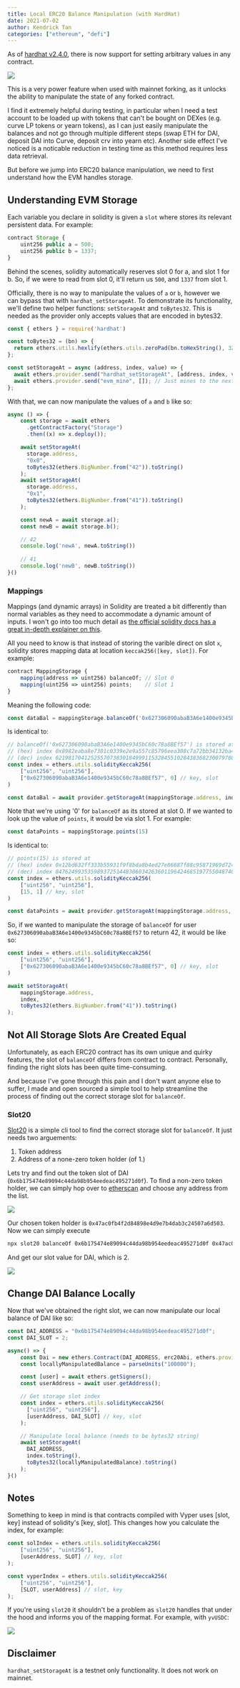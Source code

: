 ```yaml
---
title: Local ERC20 Balance Manipulation (with HardHat)
date: 2021-07-02
author: Kendrick Tan
categories: ["ethereum", "defi"]
---
```


As of [hardhat v2.4.0](https://github.com/nomiclabs/hardhat/releases/tag/hardhat-core-v2.4.0), there is now support for setting arbitrary values in any contract. 

![](https://i.imgur.com/mMT1gN3.png)

This is a very power feature when used with mainnet forking, as it unlocks the ability to manipulate the state of any forked contract.

I find it extremely helpful during testing, in particular when I need a test account to be loaded up with tokens that can't be bought on DEXes (e.g. curve LP tokens or yearn tokens), as I can just easily manipulate the balances and not go through multiple different steps (swap ETH for DAI, deposit DAI into Curve, deposit crv into yearn etc). Another side effect I've noticed is a noticable reduction in testing time as this method requires less data retrieval.

But before we jump into ERC20 balance manipulation, we need to first understand how the EVM handles storage.

## Understanding EVM Storage

Each variable you declare in solidity is given a `slot` where stores its relevant persistent data. For example:

```javascript
contract Storage {
    uint256 public a = 500;
    uint256 public b = 1337;
}
```

Behind the scenes, solidity automatically reserves slot 0 for a, and slot 1 for b. So, if we were to read from slot 0, it'll return us `500`, and `1337` from slot 1. 

Officially, there is no way to manipulate the values of `a` or `b`, however we can bypass that with `hardhat_setStorageAt`. To demonstrate its functionality, we'll define two helper functions: `setStorageAt` and `toBytes32`. This is needed as the provider only accepts values that are encoded in bytes32.

```javascript
const { ethers } = require('hardhat')

const toBytes32 = (bn) => {
  return ethers.utils.hexlify(ethers.utils.zeroPad(bn.toHexString(), 32));
};

const setStorageAt = async (address, index, value) => {
  await ethers.provider.send("hardhat_setStorageAt", [address, index, value]);
  await ethers.provider.send("evm_mine", []); // Just mines to the next block
};
```

With that, we can now manipulate the values of `a` and `b` like so:

```javascript
async () => {
    const storage = await ethers
      .getContractFactory("Storage")
      .then((x) => x.deploy());

    await setStorageAt(
      storage.address,
      "0x0",
      toBytes32(ethers.BigNumber.from("42")).toString()
    );
    await setStorageAt(
      storage.address,
      "0x1",
      toBytes32(ethers.BigNumber.from("41")).toString()
    );

    const newA = await storage.a();
    const newB = await storage.b();

    // 42
    console.log('newA', newA.toString())
    
    // 41
    console.log('newB', newB.toString())
}()
```

### Mappings

Mappings (and dynamic arrays) in Solidity are treated a bit differently than normal variables as they need to accommodate a dynamic amount of inputs. I won't go into too much detail as [the official solidity docs has a great in-depth explainer on this](https://docs.soliditylang.org/en/latest/internals/layout_in_storage.html). 

All you need to know is that instead of storing the varible direct on slot `x`, solidity stores mapping data at location `keccak256([key, slot])`. For example:

```javascript
contract MappingStorage {
    mapping(address => uint256) balanceOf; // Slot 0
    mapping(uint256 => uint256) points;    // Slot 1
}
```

Meaning the following code:

```javascript
const dataBal = mappingStorage.balanceOf('0x627306090abaB3A6e1400e9345bC60c78a8BEf57')
```

Is identical to:

```javascript
// balanceOf('0x627306090abaB3A6e1400e9345bC60c78a8BEf57') is stored at
// (hex) index 0x8982eaba8e7301c0339e2e9a557c85796eea308c7a72bb34132ba445b7da2a70
// (dec) index 62198170412525570738301849991153284551028438368230079780416965158240127691376
const index = ethers.utils.solidityKeccak256(
    ["uint256", "uint256"],
    ["0x627306090abaB3A6e1400e9345bC60c78a8BEf57", 0] // key, slot
)

const dataBal = await provider.getStorageAt(mappingStorage.address, index)
```

Note that we're using '0' for `balanceOf` as its stored at slot 0. If we wanted to look up the value of `points`, it would be via slot 1. For example:

```javascript
const dataPoints = mappingStorage.points(15)
```

Is identical to:

```javascript
// points(15) is stored at
// (hex) index 0x12bd632ff333b55931f9f8bda8b4ed27e86687f88c95871969d72474fb428c14
// (dec) index 8476249935359893725144830603426360119642468519775504874088151615104304188436
const index = ethers.utils.solidityKeccak256(
    ["uint256", "uint256"],
    [15, 1] // key, slot
)

const dataPoints = await provider.getStorageAt(mappingStorage.address, index)
```

So, if we wanted to manipulate the storage of `balanceOf` for user `0x627306090abaB3A6e1400e9345bC60c78a8BEf57` to return 42, it would be like so:

```javascript
const index = ethers.utils.solidityKeccak256(
    ["uint256", "uint256"],
    ["0x627306090abaB3A6e1400e9345bC60c78a8BEf57", 0] // key, slot
)

await setStorageAt(
    mappingStorage.address,
    index,
    toBytes32(ethers.BigNumber.from("41")).toString()
);
```

## Not All Storage Slots Are Created Equal

Unfortunately, as each ERC20 contract has its own unique and quirky features, the slot of `balanceOf` differs from contract to contract. Personally, finding the right slots has been quite time-consuming.

And because I've gone through this pain and I don't want anyone else to suffer, I made and open sourced a simple tool to help streamline the process of finding out the correct storage slot for `balanceOf`.

### Slot20

[Slot20](https://github.com/kendricktan/slot20) is a simple cli tool to find the correct storage slot for `balanceOf`. It just needs two arguements:

1. Token address
2. Address of a none-zero token holder (of 1.)

Lets try and find out the token slot of DAI (`0x6b175474e89094c44da98b954eedeac495271d0f`). To find a non-zero token holder, we can simply hop over to [etherscan](https://etherscan.io/token/0x6b175474e89094c44da98b954eedeac495271d0f#balances) and choose any address from the list.

![](https://i.imgur.com/A08zbf2.png)

Our chosen token holder is `0x47ac0fb4f2d84898e4d9e7b4dab3c24507a6d503`. Now we can simply execute

```bash
npx slot20 balanceOf 0x6b175474e89094c44da98b954eedeac495271d0f 0x47ac0fb4f2d84898e4d9e7b4dab3c24507a6d503 -v
```

And get our slot value for DAI, which is 2.

![](https://i.imgur.com/sPxaDG0.gif)

## Change DAI Balance Locally

Now that we've obtained the right slot, we can now manipulate our local balance of DAI like so:

```javascript
const DAI_ADDRESS = "0x6b175474e89094c44da98b954eedeac495271d0f";
const DAI_SLOT = 2;

async() => {
    const Dai = new ethers.Contract(DAI_ADDRESS, erc20Abi, ethers.provider);
    const locallyManipulatedBalance = parseUnits("100000");

    const [user] = await ethers.getSigners();
    const userAddress = await user.getAddress();

    // Get storage slot index
    const index = ethers.utils.solidityKeccak256(
      ["uint256", "uint256"],
      [userAddress, DAI_SLOT] // key, slot
    );

    // Manipulate local balance (needs to be bytes32 string)
    await setStorageAt(
      DAI_ADDRESS,
      index.toString(),
      toBytes32(locallyManipulatedBalance).toString()
    );
}()
```

## Notes

Something to keep in mind is that contracts compiled with Vyper uses [slot, key] instead of solidity's [key, slot]. This changes how you calculate the index, for example:

```javascript
const solIndex = ethers.utils.solidityKeccak256(
    ["uint256", "uint256"],
    [userAddress, SLOT] // key, slot
);

const vyperIndex = ethers.utils.solidityKeccak256(
    ["uint256", "uint256"],
    [SLOT, userAddress] // slot, key
);
```

If you're using `slot20` it shouldn't be a problem as `slot20` handles that under the hood and informs you of the mapping format. For example, with `yvUSDC`:

![](https://i.imgur.com/MpdgEmw.gif)

## Disclaimer

`hardhat_setStorageAt` is a testnet only functionality. It does not work on mainnet.